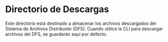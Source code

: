 # Directorio de Descargas

Este directorio está destinado a almacenar los archivos descargados del Sistema de Archivos Distribuido (DFS). Cuando utilice la CLI para descargar archivos del DFS, se guardarán aquí por defecto.